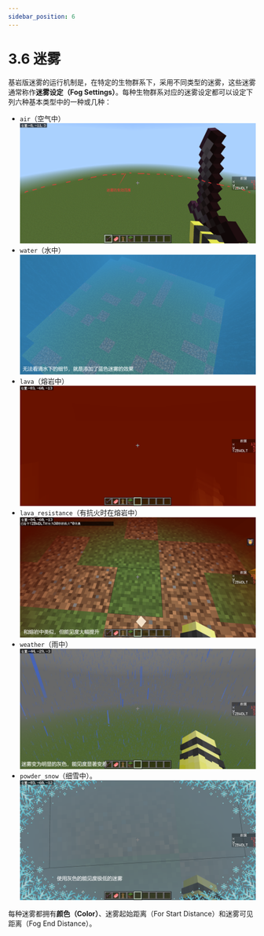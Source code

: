 ```yaml
---
sidebar_position: 6
---
```


# 3.6 迷雾

基岩版迷雾的运行机制是，在特定的生物群系下，采用不同类型的迷雾，这些迷雾通常称作**迷雾设定（Fog Settings）**。每种生物群系对应的迷雾设定都可以设定下列六种基本类型中的一种或几种：

- `air`（空气中）
  ![fog_1](./img/6_fogs/fog_1.png)
- `water`（水中）
  ![fog_2](./img/6_fogs/fog_2.png)
- `lava`（熔岩中）
  ![fog_3](./img/6_fogs/fog_3.png)
- `lava_resistance`（有抗火时在熔岩中）
  ![fog_4](./img/6_fogs/fog_4.png)
- `weather`（雨中）
  ![fog_5](./img/6_fogs/fog_5.png)
- `powder_snow`（细雪中）。
  ![fog_6](./img/6_fogs/fog_6.png)

每种迷雾都拥有**颜色（Color）**、迷雾起始距离（For Start Distance）和迷雾可见距离（Fog End Distance）。
